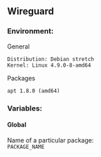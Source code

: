 Wireguard
------

### Environment:
General
```
Distribution: Debian stretch
Kernel: Linux 4.9.0-8-amd64
```

Packages
```
apt 1.8.0 (amd64)
```

### Variables:
#### Global
Name of a particular package:   
`PACKAGE_NAME`
